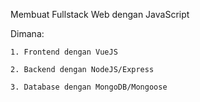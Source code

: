 Membuat Fullstack Web dengan JavaScript


Dimana:

	1. Frontend dengan VueJS
	
	2. Backend dengan NodeJS/Express
	
	3. Database dengan MongoDB/Mongoose
